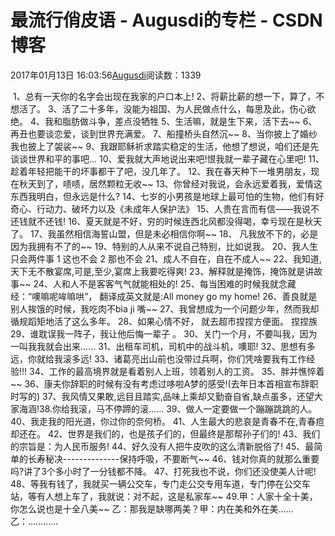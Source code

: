 
# 最流行俏皮语 - Augusdi的专栏 - CSDN博客


2017年01月13日 16:03:56[Augusdi](https://me.csdn.net/Augusdi)阅读数：1339


﻿﻿
1、总有一天你的名字会出现在我家的户口本上!
2、将薪比薪的想一下，算了，不想活了。
3、活了二十多年，没能为祖国、为人民做点什么，每思及此，伤心欲绝。
4、我和脂肪做斗争，差点没牺牲
5、生活嘛，就是生下来，活下去~~
6、再丑也要谈恋爱，谈到世界充满爱。
7、船撞桥头自然沉~~
8、当你披上了婚纱 我也披上了袈裟~~
9、我跟耶稣祈求踏实稳定的生活，他想了想说，咱们还是先谈谈世界和平的事吧...
10、爱我就大声地说出来吧!恨我就一辈子藏在心里吧!
11、趁着年轻把能干的坏事都干了吧，没几年了。
12、我在春天种下一堆男朋友，现在秋天到了，啧啧，居然颗粒无收~~
13、你曾经对我说，会永远爱着我，爱情这东西我明白，但永远是什么?
14、七岁的小男孩是地球上最可怕的生物，他们有好奇心、行动力、破坏力以及《未成年人保护法》
15、人贵在言而有信——我说不还钱就不还钱!
16、夏天就是不好，穷的时候连西北风都没得喝，幸亏现在是秋天了。
17、我虽然相信海誓山盟，但是未必相信你啊~~
18、 凡我放不下的，必是因为我拥有不了的~~
19、特别的人从来不说自己特别，比如说我。
20、我人生只会两件事 1 这也不会 2 那也不会
21、成人不自在，自在不成人~~
22、我知道,天下无不散宴席,可是,至少,宴席上我要吃得爽!
23、解释就是掩饰，掩饰就是讲故事~~
24、人和人不是客客气气就能相处的!
25、每当困难的时候我就念藏经：“噢嘛呢哞嘛哄”， 翻译成英文就是:All money go my home!
26、善良就是别人挨饿的时候，我吃肉不bia ji 嘴~~
27、我曾想成为一个问题少年，然而我却循规蹈矩地活了这么多年。
28、如果心情不好， 就去超市捏捏方便面。 捏捏族
29、谁耽误我一阵子，我让他后悔一辈子 。
30、关门一个月，不要叫我，因为一叫我我就会出来……
31、出租车司机，司机中的战斗机，噢耶!
32、思想有多远，你就给我滚多远!
33、诸葛亮出山前也没带过兵啊，你们凭啥要我有工作经验!!!
34、工作的最高境界就是看着别人上班，领着别人的工资。
35、胖并憔悴着~~
36、康夫你辞职的时候有没有考虑过哆啦A梦的感受!(去年日本首相宣布辞职时写的)
37、我风情又果敢,远目且踏实,品味上乘却又勤奋自省,缺点虽多，还望大家海涵!38.你给我滚，马不停蹄的滚……
39、做人一定要做一个蹦蹦跳跳的人。
40、我走我的阳光道，你过你的奈何桥。
41、人生最大的悲哀是青春不在,青春痘却还在。
42、世界是我们的，也是孩子们的，但最终是那帮孙子们的!
43、我们的宗旨是：为人民币服务!
44、好久没有人把牛皮吹的这么清新脱俗了!
45、最简单的长寿秘决--------------保持呼吸，不要断气~~
46、钱对你真的就那么重要吗?讲了3个多小时了一分钱都不降。
47、打死我也不说，你们还没使美人计呢!
48、等我有钱了，我就买一辆公交车，专门走公交专用车道，专门停在公交车站，等有人想上车了，我就说：对不起，这是私家车~~
49.甲：人家十全十美，你怎么说也是十全八美~~ 乙：那我是缺哪两美？甲：内在美和外在美…… 乙：…………

